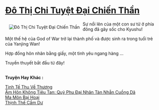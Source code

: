 <a href="https://truyentiki.com/do-thi-chi-tuyet-dai-chien-than.31752/" title="Đô Thị Chi Tuyệt Đại Chiến Thần"><h1>Đô Thị Chi Tuyệt Đại Chiến Thần</h1></a><div style="display:table"><img align="right" style="float: left; padding: 10px;" src="https://truyentiki.com/a/img/str/src/31752.jpg" alt="Đô Thị Chi Tuyệt Đại Chiến Thần">Sự nổi lên của một con sư tử ở phía đông đã gây sốc cho Kyushu! <p></p> Một thế hệ của God of War trở lại thành phố và được sinh ra trong tuổi trẻ của Yanjing Wan! <p></p> Hợp đồng hôn nhân bằng giấy, một tình yêu ngang hàng ... <p></p> Truyền thuyết bắt đầu từ đây!</div><p><br><b>Truyện Hay Khác :</b></p><a href="https://truyentiki.com/tinh-te-thu-ve-thuong.31751/" alt="Tinh Tế Thu Về Thương">Tinh Tế Thu Về Thương</a><br/><a href="https://github.com/nownovels/top500/tree/master/truyenhay/33938/" alt="Âm Hôn Không Tiêu Tan: Quỷ Phu Đại Nhân Tàn Nhẫn Cuồng Dã">Âm Hôn Không Tiêu Tan: Quỷ Phu Đại Nhân Tàn Nhẫn Cuồng Dã</a><br/><a href="https://wikitruyen.wordpress.com/2020/06/23/ma-mon-bai-hoai/" alt="Ma Môn Bại Hoại">Ma Môn Bại Hoại</a><br/><a href="https://github.com/nownovels/truyenhay/tree/master/truyenhay/30355/README.md" alt="Thịnh Thế Cẩm Dư">Thịnh Thế Cẩm Dư</a><br/>